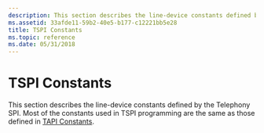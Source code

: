 ```yaml
---
description: This section describes the line-device constants defined by the Telephony SPI. Most of the constants used in TSPI programming are the same as those defined in TAPI Constants.
ms.assetid: 33afde11-59b2-40e5-b177-c12221bb5e28
title: TSPI Constants
ms.topic: reference
ms.date: 05/31/2018
---
```


# TSPI Constants

This section describes the line-device constants defined by the Telephony SPI. Most of the constants used in TSPI programming are the same as those defined in [TAPI Constants](tapi-constants.md).

 

 



